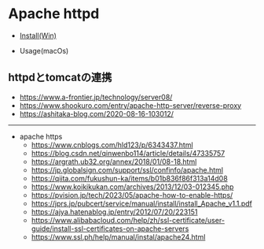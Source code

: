 
# Apache httpd

* [Install(Win)](010_install.md)

* Usage(macOs)

## httpdとtomcatの連携
* https://www.a-frontier.jp/technology/server08/
* https://www.shookuro.com/entry/apache-http-server/reverse-proxy
* https://ashitaka-blog.com/2020-08-16-103012/

---

* apache https
    * https://www.cnblogs.com/hld123/p/6343437.html
    * https://blog.csdn.net/qinwenbo114/article/details/47335757
    * https://argrath.ub32.org/annex/2018/01/08-18.html
    * https://jp.globalsign.com/support/ssl/confinfo/apache.html
    * https://qiita.com/fukushun-ka/items/b01b836f86f313a14d08
    * https://www.koikikukan.com/archives/2013/12/03-012345.php
    * https://pvision.jp/tech/2023/05/apache-how-to-enable-https/
    * https://jprs.jp/pubcert/service/manual/install/install_Apache_v1.1.pdf
    * https://ajya.hatenablog.jp/entry/2012/07/20/223151
    * https://www.alibabacloud.com/help/zh/ssl-certificate/user-guide/install-ssl-certificates-on-apache-servers
    * https://www.ssl.ph/help/manual/instal/apache24.html